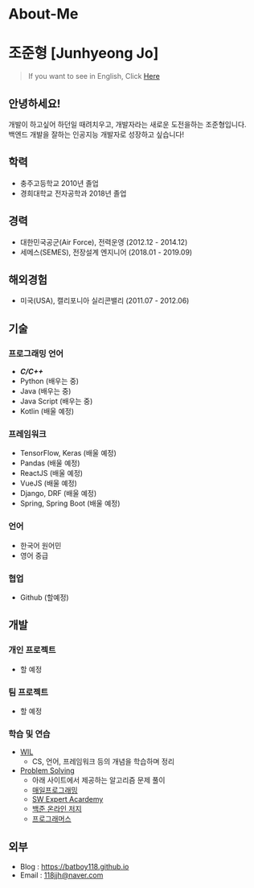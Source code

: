 # About-Me

# 조준형 [Junhyeong Jo]

> If you want to see in English, Click [Here](https://github.com/batboy118/About-Me/blob/master/README_EN.md)

## 안녕하세요!

개발이 하고싶어 하던일 때려치우고, 개발자라는 새로운 도전을하는 조준형입니다.  
백엔드 개발을 잘하는 인공지능 개발자로 성장하고 싶습니다!

## 학력

- 충주고등학교 2010년 졸업
- 경희대학교 전자공학과 2018년 졸업

## 경력

- 대한민국공군(Air Force), 전력운영 (2012.12 - 2014.12)
- 세메스(SEMES), 전장설계 엔지니어 (2018.01 - 2019.09)

## 해외경험

- 미국(USA), 캘리포니아 실리콘밸리 (2011.07 - 2012.06)

## 기술

### 프로그래밍 언어

- **_C/C++_**
- Python (배우는 중)
- Java (배우는 중)
- Java Script (배우는 중)
- Kotlin (배울 예정)

### 프레임워크

- TensorFlow, Keras (배울 예정)
- Pandas (배울 예정)
- ReactJS (배울 예정)
- VueJS (배울 예정)
- Django, DRF (배울 예정)
- Spring, Spring Boot (배울 예정)

### 언어

- 한국어 원어민
- 영어 중급

### 협업

- Github (할예정)

## 개발

### 개인 프로젝트

- 할 예정

### 팀 프로젝트

- 할 예정

### 학습 및 연습

- [WIL](https://github.com/batboy118/WIL)
  - CS, 언어, 프레임워크 등의 개념을 학습하며 정리
- [Problem Solving](https://github.com/skyil7/Problem-Solving)
  - 아래 사이트에서 제공하는 알고리즘 문제 풀이
  - [매일프로그래밍](http://mailprogramming.com/)
  - [SW Expert Acardemy](https://swexpertacademy.com/main/main.do)
  - [백준 온라인 저지](https://www.acmicpc.net/)
  - [프로그래머스](https://programmers.co.kr/learn/)

## 외부

- Blog : https://batboy118.github.io
- Email : 118jjh@naver.com
